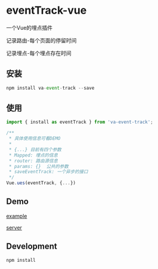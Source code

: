 # eventTrack-vue

一个Vue的埋点插件

记录路由-每个页面的停留时间

记录埋点-每个埋点存在时间

## 安装

```js
npm install va-event-track --save
```

## 使用

```js
import { install as eventTrack } from 'va-event-track';

/**
 * 具体使用信息可看DEMO
 * 
 * {...} 目前有四个参数
 * Mapped: 埋点的信息
 * router: 路由源信息
 * params: {}  公共的参数
 * saveEventTrack: 一个异步的接口
 */
Vue.ues(eventTrack, {...})
```

## Demo

[example](https://github.com/vaopen/va-eventTrack/tree/master/example)

[server](https://github.com/vaopen/va-eventTrack/tree/master/server)

## Development

```js
npm install
```
